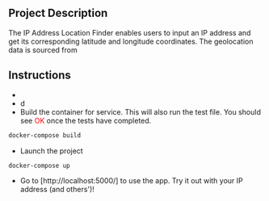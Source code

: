 ## Project Description
The IP Address Location Finder enables users to input an IP address and get its corresponding latitude and longitude coordinates. The geolocation data is sourced from

## Instructions
* 
* d
* Build the container for service. This will also run the test file. You should see <span style="color:red">OK</span> once the tests have completed.
```bash
docker-compose build
```
* Launch the project
```bash
docker-compose up
```
* Go to [http://localhost:5000/] to use the app. Try it out with your IP address (and others')!